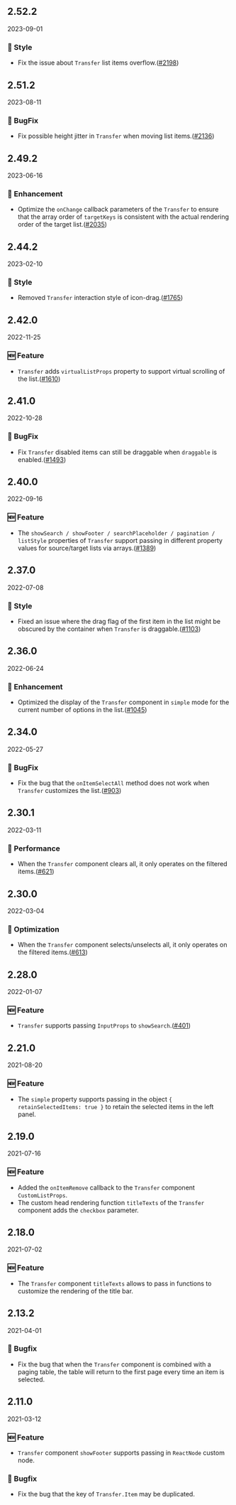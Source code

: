 ## 2.52.2

2023-09-01

### 💅 Style

- Fix the issue  about `Transfer` list items overflow.([#2198](https://github.com/arco-design/arco-design/pull/2198))

## 2.51.2

2023-08-11

### 🐛 BugFix

- Fix possible height jitter in `Transfer` when moving list items.([#2136](https://github.com/arco-design/arco-design/pull/2136))

## 2.49.2

2023-06-16

### 💎 Enhancement

- Optimize the `onChange` callback parameters of the `Transfer` to ensure that the array order of `targetKeys` is consistent with the actual rendering order of the target list.([#2035](https://github.com/arco-design/arco-design/pull/2035))

## 2.44.2

2023-02-10

### 💅 Style

- Removed `Transfer` interaction style of icon-drag.([#1765](https://github.com/arco-design/arco-design/pull/1765))

## 2.42.0

2022-11-25

### 🆕 Feature

- `Transfer` adds `virtualListProps` property to support virtual scrolling of the list.([#1610](https://github.com/arco-design/arco-design/pull/1610))

## 2.41.0

2022-10-28

### 🐛 BugFix

- Fix `Transfer` disabled items can still be draggable when `draggable` is enabled.([#1493](https://github.com/arco-design/arco-design/pull/1493))

## 2.40.0

2022-09-16

### 🆕 Feature

- The `showSearch / showFooter / searchPlaceholder / pagination / listStyle` properties of `Transfer` support passing in different property values for source/target lists via arrays.([#1389](https://github.com/arco-design/arco-design/pull/1389))

## 2.37.0

2022-07-08

### 💅 Style

- Fixed an issue where the drag flag of the first item in the list might be obscured by the container when `Transfer` is draggable.([#1103](https://github.com/arco-design/arco-design/pull/1103))

## 2.36.0

2022-06-24

### 💎 Enhancement

- Optimized the display of the `Transfer` component in `simple` mode for the current number of options in the list.([#1045](https://github.com/arco-design/arco-design/pull/1045))

## 2.34.0

2022-05-27

### 🐛 BugFix

- Fix the bug that the `onItemSelectAll` method does not work when `Transfer` customizes the list.([#903](https://github.com/arco-design/arco-design/pull/903))

## 2.30.1

2022-03-11

### 💎 Performance

- When the `Transfer` component clears all, it only operates on the filtered items.([#621](https://github.com/arco-design/arco-design/pull/621))

## 2.30.0

2022-03-04

### 💎 Optimization

- When the `Transfer` component selects/unselects all, it only operates on the filtered items.([#613](https://github.com/arco-design/arco-design/pull/613))

## 2.28.0

2022-01-07

### 🆕 Feature

- `Transfer` supports passing `InputProps` to `showSearch`.([#401](https://github.com/arco-design/arco-design/pull/401))

## 2.21.0

2021-08-20

### 🆕 Feature

- The `simple` property supports passing in the object `{ retainSelectedItems: true }` to retain the selected items in the left panel.

## 2.19.0

2021-07-16

### 🆕 Feature

- Added the `onItemRemove` callback to the `Transfer` component `CustomListProps`.
- The custom head rendering function `titleTexts` of the `Transfer` component adds the `checkbox` parameter.

## 2.18.0

2021-07-02

### 🆕 Feature

- The `Transfer` component `titleTexts` allows to pass in functions to customize the rendering of the title bar.

## 2.13.2

2021-04-01

### 🐛 Bugfix

- Fix the bug that when the `Transfer` component is combined with a paging table, the table will return to the first page every time an item is selected.

## 2.11.0

2021-03-12

### 🆕 Feature

- `Transfer` component `showFooter` supports passing in `ReactNode` custom node.

### 🐛 Bugfix

- Fix the bug that the key of `Transfer.Item` may be duplicated.

